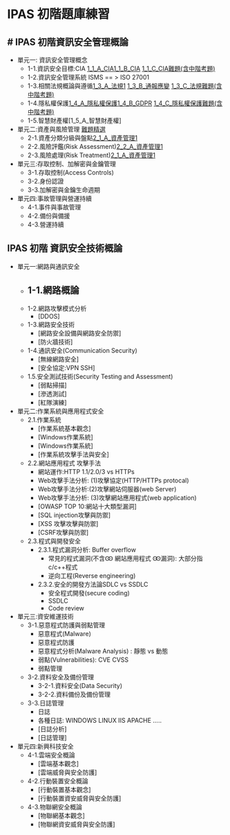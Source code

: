 # IPAS 初階題庫練習
## # IPAS 初階資訊安全管理概論
- 單元一: 資訊安全管理概念
  - 1-1.資訊安全目標:CIA [1_1_A_CIA]()[1_1_B_CIA]() [1_1_C_CIA難題(含中階考題)]()
  - 1-2.資訊安全管理系統 ISMS == > ISO 27001
  - 1-3.相關法規概論與遵循[1_3_A_法規1]() [1_3_B_通報應變]() [1_3_C_法規難題(含中階考題)]()
  - 1-4.隱私權保護[1_4_A_隱私權保護]()[1_4_B_GDPR]() [1_4_C_隱私權保護難題(含中階考題)]()
  - 1-5.智慧財產權[1_5_A_智慧財產權]
- 單元二:資產與風險管理 [難題精選]()
  - 2-1.資產分類分級與盤點[2_1_A_資產管理1]()
  - 2-2.風險評鑑(Risk Assessment)[2_2_A_資產管理1]()
  - 2-3.風險處理(Risk Treatment)[2_1_A_資產管理1]()
- 單元三:存取控制、加解密與金鑰管理
  - 3-1.存取控制(Access Controls)
  - 3-2.身份認證
  - 3-3.加解密與金鑰生命週期
- 單元四:事故管理與營運持續
  - 4-1.事件與事故管理
  - 4-2.備份與備援
  - 4-3.營運持續

## IPAS 初階 資訊安全技術概論
- 單元一:網路與通訊安全
  - 1-1.網路概論
    -  
  - 1-2.網路攻擊模式分析
    - [DDOS] 
  - 1-3.網路安全技術
    - [網路安全設備與網路安全防禦]
    - [防火牆技術] 
  - 1-4.通訊安全(Communication Security)
    - [無線網路安全]
    - [安全協定:VPN SSH] 
  - 1.5.安全測試技術(Security Testing and Assessment)
    - [弱點掃描]
    - [滲透測試]
    - [紅隊演練]
- 單元二:作業系統與應用程式安全
  - 2.1.作業系統
    - [作業系統基本觀念]
    - [Windows作業系統]
    - [Windows作業系統]
    - [作業系統攻擊手法與安全]
  - 2.2.網站應用程式 攻擊手法
    - 網站運作:HTTP 1.1/2.0/3 vs HTTPs
    - Web攻擊手法分析: (1)攻擊協定(HTTP/HTTPs protocal)
    - Web攻擊手法分析:(2)攻擊網站伺服器(web Server)
    - Web攻擊手法分析: (3)攻擊網站應用程式(web application)
    - [OWASP TOP 10:網站十大類型漏洞]
    - [SQL injection攻擊與防禦]
    - [XSS 攻擊攻擊與防禦]
    - [CSRF攻擊與防禦]
  - 2.3.程式與開發安全
    - 2.3.1.程式漏洞分析: Buffer overflow
      - 常見的程式漏洞(不含Ꙭ 網站應用程式 Ꙭ漏洞): 大部分指c/c++程式
      - 逆向工程(Reverse engineering)
    - 2.3.2.安全的開發方法論SDLC vs SSDLC
      - 安全程式開發(secure coding)
      - SSDLC
      - Code review 
- 單元三:資安維運技術
  - 3-1.惡意程式防護與弱點管理
    - 惡意程式(Malware)
    - 惡意程式防護
    - 惡意程式分析(Malware Analysis) : 靜態 vs 動態
    - 弱點(Vulnerabilities):  CVE CVSS
    - 弱點管理
  - 3-2.資料安全及備份管理
    - 3-2-1.資料安全(Data Security)
    - 3-2-2.資料備份及備份管理
  - 3-3.日誌管理
    - 日誌
    - 各種日誌: WINDOWS LINUX IIS APACHE .....
    - [日誌分析]
    - [日誌管理]   
- 單元四:新興科技安全
  - 4-1.雲端安全概論
    - [雲端基本觀念]
    - [雲端威脅與安全防護]
  - 4-2.行動裝置安全概論
    - [行動裝置基本觀念]
    - [行動裝置資安威脅與安全防護]
  - 4-3.物聯網安全概論
    - [物聯網基本觀念]
    - [物聯網資安威脅與安全防護]
